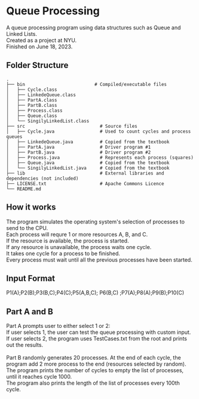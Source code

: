 # Queue Processing

A queue processing program using data structures such as Queue and Linked Lists. <br />
Created as a project at NYU. <br />
Finished on June 18, 2023. 

## Folder Structure

    .
    ├── bin                          # Compiled/executable files
    │   ├── Cycle.class              
    │   ├── LinkedeQueue.class        
    │   ├── PartA.class             
    │   ├── PartB.class           
    │   ├── Process.class           
    │   ├── Queue.class            
    │   └── SingilyLinkedList.class    
    ├── src                            # Source files
    │   ├── Cycle.java                 # Used to count cycles and process queues  
    │   ├── LinkedeQueue.java          # Copied from the textbook
    │   ├── PartA.java                 # Driver program #1
    │   ├── PartB.java                 # Driver program #2
    │   ├── Process.java               # Represents each process (squares)
    │   ├── Queue.java                 # Copied from the textbook
    │   └── SingilyLinkedList.java     # Copied from the textbook
    ├── lib                            # External libraries and dependencies (not included)
    ├── LICENSE.txt                    # Apache Commons Licence
    └── README.md 

## How it works

The program simulates the operating system's selection of processes to send to the CPU. <br />
Each process will requre 1 or more resources A, B, and C. <br />
If the resource is available, the process is started. <br />
If any resource is unavailable, the process waits one cycle. <br />
It takes one cycle for a process to be finished. <br />
Every process must wait until all the previous processes have been started. <br />

## Input Format

P1(A);P2(B);P3(B,C);P4(C);P5(A,B,C); P6(B,C) ;P7(A);P8(A);P9(B);P10(C) <br />

## Part A and B

Part A prompts user to either select 1 or 2: <br />
If user selects 1, the user can test the queue processing with custom input.  <br />
If user selects 2, the program uses TestCases.txt from the root and prints out the results. <br />
<br />
Part B randomly generates 20 processes. At the end of each cycle, the program add 2 more process to the end (resources selected by random). <br />
The program prints the number of cycles to empty the list of processes, until it reaches cycle 1000. <br />
The program also prints the length of the list of processes every 100th cycle. 
